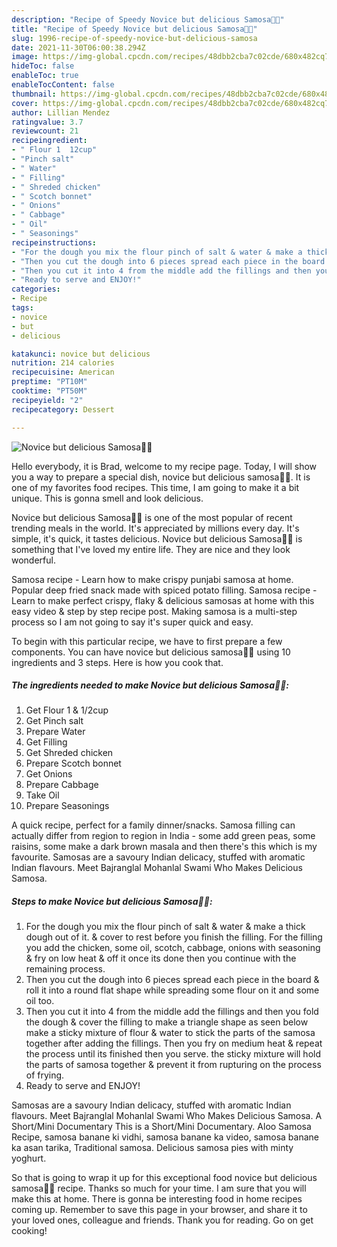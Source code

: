 ```yaml
---
description: "Recipe of Speedy Novice but delicious Samosa🌮🥠"
title: "Recipe of Speedy Novice but delicious Samosa🌮🥠"
slug: 1996-recipe-of-speedy-novice-but-delicious-samosa
date: 2021-11-30T06:00:38.294Z
image: https://img-global.cpcdn.com/recipes/48dbb2cba7c02cde/680x482cq70/novice-but-delicious-samosa-recipe-main-photo.jpg
hideToc: false
enableToc: true
enableTocContent: false
thumbnail: https://img-global.cpcdn.com/recipes/48dbb2cba7c02cde/680x482cq70/novice-but-delicious-samosa-recipe-main-photo.jpg
cover: https://img-global.cpcdn.com/recipes/48dbb2cba7c02cde/680x482cq70/novice-but-delicious-samosa-recipe-main-photo.jpg
author: Lillian Mendez
ratingvalue: 3.7
reviewcount: 21
recipeingredient:
- " Flour 1  12cup"
- "Pinch salt"
- " Water"
- " Filling"
- " Shreded chicken"
- " Scotch bonnet"
- " Onions"
- " Cabbage"
- " Oil"
- " Seasonings"
recipeinstructions:
- "For the dough you mix the flour pinch of salt & water & make a thick dough out of it. & cover to rest before you finish the filling. For the filling you add the chicken, some oil, scotch, cabbage, onions with seasoning & fry on low heat & off it once its done then you continue with the remaining process."
- "Then you cut the dough into 6 pieces spread each piece in the board & roll it into a round flat shape while spreading some flour on it and some oil too."
- "Then you cut it into 4 from the middle add the fillings and then you fold the dough & cover the filling to make a triangle shape as seen below make a sticky mixture of flour & water to stick the parts of the samosa together after adding the fillings. Then you fry on medium heat & repeat the process until its finished then you serve. the sticky mixture will hold the parts of samosa together & prevent it from rupturing on the process of frying."
- "Ready to serve and ENJOY!"
categories:
- Recipe
tags:
- novice
- but
- delicious

katakunci: novice but delicious 
nutrition: 214 calories
recipecuisine: American
preptime: "PT10M"
cooktime: "PT50M"
recipeyield: "2"
recipecategory: Dessert

---
```



![Novice but delicious Samosa🌮🥠](https://img-global.cpcdn.com/recipes/48dbb2cba7c02cde/680x482cq70/novice-but-delicious-samosa-recipe-main-photo.jpg)

Hello everybody, it is Brad, welcome to my recipe page. Today, I will show you a way to prepare a special dish, novice but delicious samosa🌮🥠. It is one of my favorites food recipes. This time, I am going to make it a bit unique. This is gonna smell and look delicious.

Novice but delicious Samosa🌮🥠 is one of the most popular of recent trending meals in the world. It's appreciated by millions every day. It's simple, it's quick, it tastes delicious. Novice but delicious Samosa🌮🥠 is something that I've loved my entire life. They are nice and they look wonderful.

Samosa recipe - Learn how to make crispy punjabi samosa at home. Popular deep fried snack made with spiced potato filling. Samosa recipe - Learn to make perfect crispy, flaky & delicious samosas at home with this easy video & step by step recipe post. Making samosa is a multi-step process so I am not going to say it&#39;s super quick and easy.


To begin with this particular recipe, we have to first prepare a few components. You can have novice but delicious samosa🌮🥠 using 10 ingredients and 3 steps. Here is how you cook that.

<!--inarticleads1-->

##### The ingredients needed to make Novice but delicious Samosa🌮🥠:

1. Get  Flour 1 & 1/2cup
1. Get Pinch salt
1. Prepare  Water
1. Get  Filling
1. Get  Shreded chicken
1. Prepare  Scotch bonnet
1. Get  Onions
1. Prepare  Cabbage
1. Take  Oil
1. Prepare  Seasonings


A quick recipe, perfect for a family dinner/snacks. Samosa filling can actually differ from region to region in India - some add green peas, some raisins, some make a dark brown masala and then there&#39;s this which is my favourite. Samosas are a savoury Indian delicacy, stuffed with aromatic Indian flavours. Meet Bajranglal Mohanlal Swami Who Makes Delicious Samosa. 

<!--inarticleads2-->

##### Steps to make Novice but delicious Samosa🌮🥠:

1. For the dough you mix the flour pinch of salt & water & make a thick dough out of it. & cover to rest before you finish the filling. For the filling you add the chicken, some oil, scotch, cabbage, onions with seasoning & fry on low heat & off it once its done then you continue with the remaining process.
1. Then you cut the dough into 6 pieces spread each piece in the board & roll it into a round flat shape while spreading some flour on it and some oil too.
1. Then you cut it into 4 from the middle add the fillings and then you fold the dough & cover the filling to make a triangle shape as seen below make a sticky mixture of flour & water to stick the parts of the samosa together after adding the fillings. Then you fry on medium heat & repeat the process until its finished then you serve. the sticky mixture will hold the parts of samosa together & prevent it from rupturing on the process of frying.
1. Ready to serve and ENJOY!

Samosas are a savoury Indian delicacy, stuffed with aromatic Indian flavours. Meet Bajranglal Mohanlal Swami Who Makes Delicious Samosa. A Short/Mini Documentary This is a Short/Mini Documentary. Aloo Samosa Recipe, samosa banane ki vidhi, samosa banane ka video, samosa banane ka asan tarika, Traditional samosa. Delicious samosa pies with minty yoghurt. 

So that is going to wrap it up for this exceptional food novice but delicious samosa🌮🥠 recipe. Thanks so much for your time. I am sure that you will make this at home. There is gonna be interesting food in home recipes coming up. Remember to save this page in your browser, and share it to your loved ones, colleague and friends. Thank you for reading. Go on get cooking!

